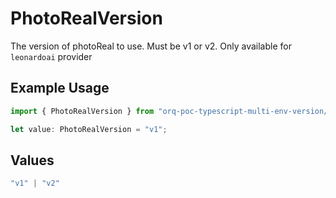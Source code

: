 # PhotoRealVersion

The version of photoReal to use. Must be v1 or v2. Only available for `leonardoai` provider

## Example Usage

```typescript
import { PhotoRealVersion } from "orq-poc-typescript-multi-env-version/models/operations";

let value: PhotoRealVersion = "v1";
```

## Values

```typescript
"v1" | "v2"
```